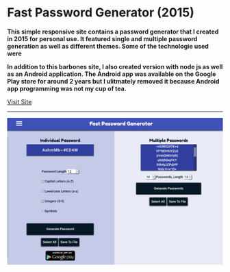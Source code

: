 # Fast Password Generator (2015)

**This simple responsive site contains a password generator that I created in 2015 for personal use. It featured single and multiple password generation as well as different themes. Some of the technologie used were** 

**In addition to this barbones site, I also created version with node js as well as an Android application. The Android app was available on the Google Play store for around 2 years but I ulitmately removed it because Android app programming was not my cup of tea.**

[Visit Site](https://sbullard.github.io/password-website/)

---

<p align="center"><img src="images/screenshot1.PNG" max-width="600px"></p>
